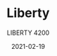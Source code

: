 ---
designer: "Pedrali R&D"
description: "Liberty%20table%20is%20characterized%20by%20a%20decorative%20elegance%20inspired%20by%20the%20art%20nouveau.%20Table%20with%20sand-blasted%20cast-iron%20base%20and%20column%2C%20available%20combined%20with%20tops%20of%20different%20sizes%20and%20finishes."
image_primary: "img/Liberty_4200_01_zoom.jpg"
image_secondary: "img/Liberty_4200_02_zoom.jpg"
manufacturer: "Pedrali"
href: "https://www.pedrali.it/en/products/catalog/Table-LIBERTY-4200/"
subtitle: "LIBERTY 4200"
tags: 
  - "Pedrali"
  - "Central Base Tables"
title: "Liberty"
category: "Central Base Tables"
slug: "/manufacturers/pedrali/central-base-tables/pedrali-r-d-liberty"
date: "2021-02-19"
---